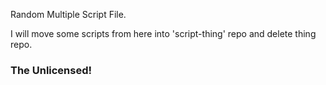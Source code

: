 Random Multiple Script File.

I will move some scripts from here into 'script-thing' repo and delete thing repo.


### The Unlicensed! 
